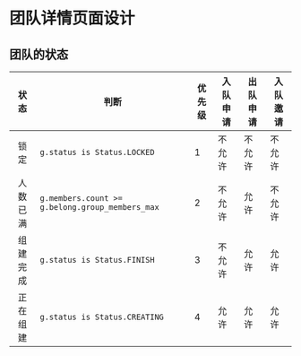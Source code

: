 # 团队详情页面设计

## 团队的状态
|状态|判断|优先级|入队申请|出队申请|入队邀请|
|:---:|---|---|---|---|---|
|锁定|`g.status is Status.LOCKED`|1|不允许|不允许|不允许|
|人数已满|`g.members.count >= g.belong.group_members_max`|2|不允许|允许|不允许|
|组建完成|`g.status is Status.FINISH`|3|不允许|允许|允许|
|正在组建|`g.status is Status.CREATING `|4|允许|允许|允许|


